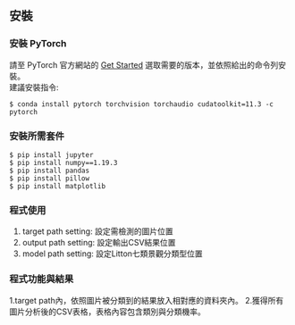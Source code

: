 ## 安裝
### 安裝 PyTorch
請至 PyTorch 官方網站的 [Get Started](https://pytorch.org/get-started/locally/) 選取需要的版本，並依照給出的命令列安裝。  
建議安裝指令:
```console
$ conda install pytorch torchvision torchaudio cudatoolkit=11.3 -c pytorch
```

### 安裝所需套件
```console
$ pip install jupyter 
$ pip install numpy==1.19.3 
$ pip install pandas 
$ pip install pillow 
$ pip install matplotlib
```

### 程式使用
1. target path setting: 設定需檢測的圖片位置
2. output path setting: 設定輸出CSV結果位置
3. model path setting: 設定Litton七類景觀分類型位置

### 程式功能與結果
1.target path內，依照圖片被分類到的結果放入相對應的資料夾內。
2.獲得所有圖片分析後的CSV表格，表格內容包含類別與分類機率。
